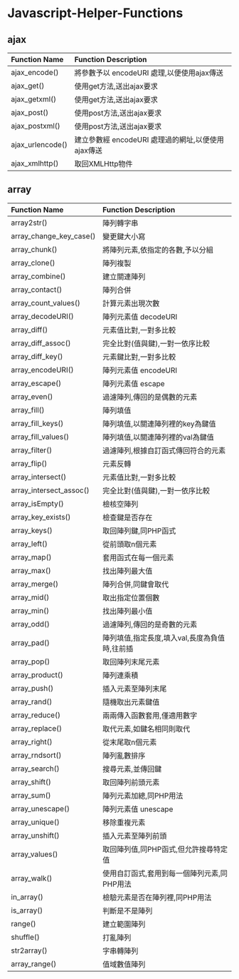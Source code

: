 # Javascript-Helper-Functions

## ajax 
|Function Name    |Function Description                              |
|:----------------|:-------------------------------------------------|
|ajax_encode()    |將參數予以 encodeURI 處理,以便使用ajax傳送        |
|ajax_get()       |使用get方法,送出ajax要求                          |
|ajax_getxml()    |使用get方法,送出ajax要求                          |
|ajax_post()      |使用post方法,送出ajax要求                         |
|ajax_postxml()   |使用post方法,送出ajax要求                         |
|ajax_urlencode() |建立參數經 encodeURI 處理過的網址,以便使用ajax傳送|
|ajax_xmlhttp()   |取回XMLHttp物件                                   |

## array
|Function Name             |Function Description                         |
|:-------------------------|:--------------------------------------------|
|array2str()               |陣列轉字串                                   |
|array_change_key_case()   |變更鍵大小寫                                 |
|array_chunk()             |將陣列元素,依指定的各數,予以分組             |
|array_clone()             |陣列複製                                     |
|array_combine()           |建立關連陣列                                 |
|array_contact()           |陣列合併                                     |
|array_count_values()      |計算元素出現次數                             |
|array_decodeURI()         |陣列元素值 decodeURI                         |
|array_diff()              |元素值比對,一對多比較                        |
|array_diff_assoc()        |完全比對(值與鍵),一對一依序比較              |
|array_diff_key()          |元素鍵比對,一對多比較                        |
|array_encodeURI()         |陣列元素值 encodeURI                         |
|array_escape()            |陣列元素值 escape                            |
|array_even()              |過濾陣列,傳回的是偶數的元素                  |
|array_fill()              |陣列填值                                     |
|array_fill_keys()         |陣列填值,以關連陣列裡的key為鍵值             |
|array_fill_values()       |陣列填值,以關連陣列裡的val為鍵值             |
|array_filter()            |過濾陣列,根據自訂函式傳回符合的元素          |
|array_flip()              |元素反轉                                     |
|array_intersect()         |元素值比對,一對多比較                        |
|array_intersect_assoc()   |完全比對(值與鍵),一對一依序比較              |
|array_isEmpty()           |檢核空陣列                                   |
|array_key_exists()        |檢查鍵是否存在                               |
|array_keys()              |取回陣列鍵,同PHP函式                         |
|array_left()              |從前頭取n個元素                              |
|array_map()               |套用函式在每一個元素                         |
|array_max()               |找出陣列最大值                               |
|array_merge()             |陣列合併,同鍵會取代                          |
|array_mid()               |取出指定位置個數                             |
|array_min()               |找出陣列最小值                               |
|array_odd()               |過濾陣列,傳回的是奇數的元素                  |
|array_pad()               |陣列填值,指定長度,填入val,長度為負值時,往前插|
|array_pop()               |取回陣列末尾元素                             |
|array_product()           |陣列連乘積                                   |
|array_push()              |插入元素至陣列末尾                           |
|array_rand()              |隨機取出元素鍵值                             |
|array_reduce()            |兩兩傳入函數套用,僅適用數字                  |
|array_replace()           |取代元素,如鍵名相同則取代                    |
|array_right()             |從末尾取n個元素                              |
|array_rndsort()           |陣列亂數排序                                 |
|array_search()            |搜尋元素,並傳回鍵                            |
|array_shift()             |取回陣列前頭元素                             |
|array_sum()               |陣列元素加總,同PHP用法                       |
|array_unescape()          |陣列元素值 unescape                          |
|array_unique()            |移除重複元素                                 |
|array_unshift()           |插入元素至陣列前頭                           |
|array_values()            |取回陣列值,同PHP函式,但允許搜尋特定值        |
|array_walk()              |使用自訂函式,套用到每一個陣列元素,同PHP用法  |
|in_array()                |檢驗元素是否在陣列裡,同PHP用法               |
|is_array()                |判斷是不是陣列                               |
|range()                   |建立範圍陣列                                 |
|shuffle()                 |打亂陣列                                     |
|str2array()               |字串轉陣列                                   |
|array_range()             |值域數值陣列                                 |














































